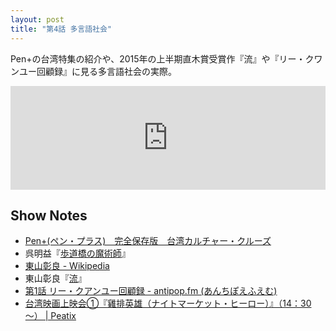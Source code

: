 ```yaml
---
layout: post
title: "第4話 多言語社会"
---
```


Pen+の台湾特集の紹介や、2015年の上半期直木賞受賞作『流』や『リー・クワンユー回顧録』に見る多言語社会の実際。

<iframe width="100%" height="166" scrolling="no" frameborder="no" src="https://w.soundcloud.com/player/?url=https%3A//api.soundcloud.com/tracks/234802131&amp;color=ff5500&amp;auto_play=false&amp;hide_related=false&amp;show_comments=true&amp;show_user=true&amp;show_reposts=false"></iframe>

## Show Notes

  * [Pen+(ペン・プラス)　完全保存版　台湾カルチャー・クルーズ](http://www.amazon.co.jp/dp/B01781HS0I/ref=nosim/antipop-22)
  * 呉明益『[歩道橋の魔術師](http://www.amazon.co.jp/dp/4560090394/ref=nosim/antipop-22)』
  * [東山彰良 - Wikipedia](https://ja.wikipedia.org/wiki/%E6%9D%B1%E5%B1%B1%E5%BD%B0%E8%89%AF)
  * 東山彰良『[流](http://www.amazon.co.jp/dp/B00XVAKEQG/ref=nosim/antipop-22)』
  * [第1話 リー・クアンユー回顧録 - antipop.fm (あんちぽえふえむ)](http://antipop.fm/1/)
  * [台湾映画上映会①『雞排英雄（ナイトマーケット・ヒーロー）』（14：30～） | Peatix](http://peatix.com/event/119961)
